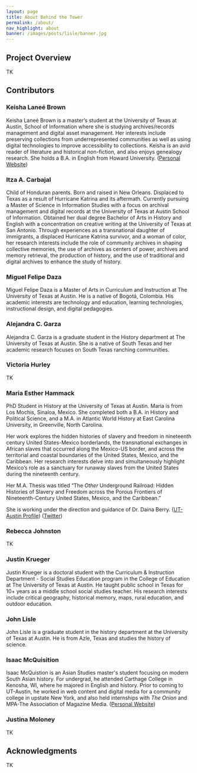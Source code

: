 ```yaml
---
layout: page
title: About Behind the Tower
permalink: /about/
nav_highlight: about
banner: /images/posts/lisle/banner.jpg
---
```


## Project Overview

TK

## Contributors

### Keisha Laneé Brown

Keisha Laneé Brown is a master’s student at the University of Texas at Austin, School of Information where she is studying archives/records management and digital asset management.  Her interests include preserving collections from underrepresented communities as well as using digital technologies to improve accessibility to collections. Keisha is an avid reader of literature and historical non-fiction, and also enjoys genealogy research. She holds a B.A. in English from Howard University. ([Personal Website][brown-website])

### Itza A. Carbajal

Child of Honduran parents. Born and raised in New Orleans. Displaced to Texas as a result of Hurricane Katrina and its aftermath. Currently pursuing a Master of Science in Information Studies with a focus on archival management and digital records at the University of Texas at Austin School of Information. Obtained her dual degree Bachelor of Arts in History and English with a concentration on creative writing at the University of Texas at San Antonio. Through experiences as a transnational daughter of immigrants, a displaced Hurricane Katrina survivor, and a woman of color, her research interests include the role of community archives in shaping collective memories, the use of archives as centers of power, archives and memory retrieval, the production of history, and the use of traditional and digital archives to enhance the study of history.

### Miguel Felipe Daza

Miguel Felipe Daza is a Master of Arts in Curriculum and Instruction at The University of Texas at Austin. He is a native of Bogotá, Colombia. His academic interests are technology and education, learning technologies, instructional design, and digital pedagogies.

### Alejandra C. Garza

Alejandra C. Garza is a graduate student in the History department at The University of Texas at Austin. She is a native of South Texas and her academic research focuses on South Texas ranching communities.

### Victoria Hurley

TK

### Maria Esther Hammack

PhD Student in History at the University of Texas at Austin.  Maria is from Los Mochis, Sinaloa, Mexico.  She completed both a B.A. in History and Political Science, and a M.A. in Atlantic World History at East Carolina University, in Greenville, North Carolina.

Her work explores the hidden histories of slavery and freedom in nineteenth century United States-Mexico borderlands, the transnational exchanges in African slaves that occurred along the Mexico-US border, and across the territorial and coastal boundaries of the United States, Mexico, and the Caribbean.  Her research interests delve into and simultaneously highlight Mexico’s role as a sanctuary for runaway slaves from the United States during the nineteenth century.

Her M.A. Thesis was titled “The _Other_ Underground Railroad: Hidden Histories of Slavery and Freedom across the Porous Frontiers of Nineteenth-Century United States, Mexico, and the Caribbean.”

She is working under the direction and guidance of Dr. Daina Berry. ([UT-Austin Profile][hammack-profile]) ([Twitter][hammack-twitter])

### Rebecca Johnston

TK

### Justin Krueger

Justin Krueger is a doctoral student with the Curriculum & Instruction Department - Social Studies Education program in the College of Education at The University of Texas at Austin.   He taught public school in Texas for 10+ years as a middle school social studies teacher.  His research interests include critical geography, historical memory, maps, rural education, and outdoor education.

### John Lisle

John Lisle is a graduate student in the history department at the University of Texas at Austin. He is from Azle, Texas and studies the history of science.

### Isaac McQuisition

Isaac McQuistion is an Asian Studies master's student focusing on modern South Asian history. For undergrad, he attended Carthage College in Kenosha, WI, where he majored in English and history. Prior to coming to UT-Austin, he worked in web content and digital media for a community college in upstate New York, and also held internships with _The Onion_ and MPA-The Association of Magazine Media. ([Personal Website][mcquisition-website])

### Justina Moloney

TK

## Acknowledgments

TK

[brown-website]: http://www.keishalaneebrown.com/
[mcquisition-website]: http://isaacmcquisition.wordpress.com
[hammack-profile]: http://www.utexas.edu/cola/history/graduate/gradstudents/profile.php?id=meh3995
[hammack-twitter]: TK